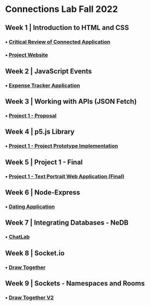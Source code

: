 # Connections Lab Fall 2022

## Week 1 | Introduction to HTML and CSS
### • [Critical Review of Connected Application](https://github.com/swostikpati/Connections-Lab-Fall-22/tree/main/Week%201/1.1)
### • [Project Website](https://github.com/swostikpati/Connections-Lab-Fall-22/tree/main/Week%201/1.2/Project)

## Week 2 | JavaScript Events
### • [Expense Tracker Application](https://github.com/swostikpati/Connections-Lab-Fall-22/tree/main/Week%202/2.2/expense_tracker)

## Week 3 | Working with APIs (JSON Fetch)
### • [Project 1 - Proposal](https://github.com/swostikpati/Connections-Lab-Fall-22/tree/main/Week%203/3.2/project1_prototype)

## Week 4 | p5.js Library
### • [Project 1 - Project Prototype Implementation](https://github.com/swostikpati/Connections-Lab-Fall-22/tree/main/Week%204/4.2/project1_implementation)

## Week 5 | Project 1 - Final
### • [Project 1 - Text Portrait Web Application (Final)](https://github.com/swostikpati/Connections-Lab-Fall-22/tree/main/Week%205/5.2/project1_final)

## Week 6 | Node-Express
### • [Dating Application](https://github.com/swostikpati/Connections-Lab-Fall-22/tree/main/Week%206/6.2/dating_app)

## Week 7 | Integrating Databases - NeDB
### • [ChatLab](https://github.com/swostikpati/Connections-Lab-Fall-22/tree/main/Week%207/7.1%20and%207.2)

## Week 8 | Socket.io
### • [Draw Together](https://github.com/swostikpati/Connections-Lab-Fall-22/tree/main/Week%208/8.2/drawTogether)

## Week 9 | Sockets - Namespaces and Rooms
### • [Draw Together V2](https://github.com/swostikpati/Connections-Lab-Fall-22/tree/main/Week%209/9.2/drawTogetherV2)


